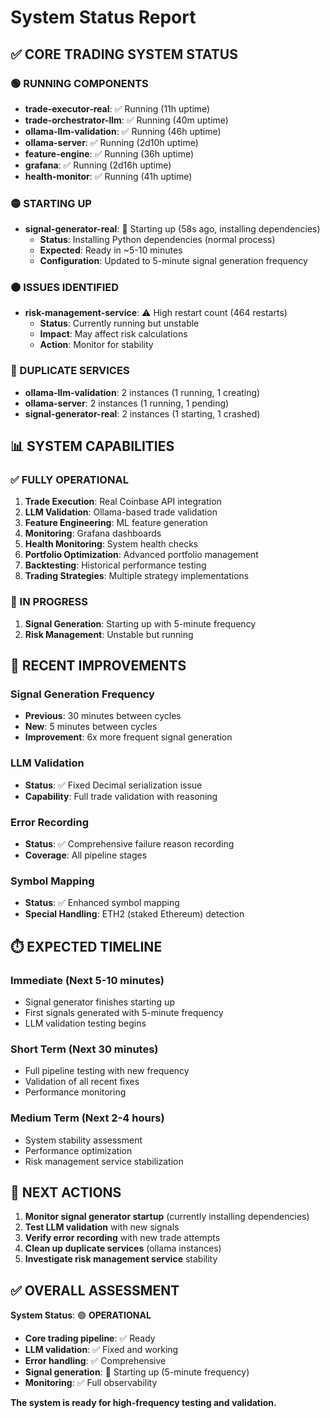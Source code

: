 # System Status Report

## ✅ **CORE TRADING SYSTEM STATUS**

### **🟢 RUNNING COMPONENTS**
- **trade-executor-real**: ✅ Running (11h uptime)
- **trade-orchestrator-llm**: ✅ Running (40m uptime) 
- **ollama-llm-validation**: ✅ Running (46h uptime)
- **ollama-server**: ✅ Running (2d10h uptime)
- **feature-engine**: ✅ Running (36h uptime)
- **grafana**: ✅ Running (2d16h uptime)
- **health-monitor**: ✅ Running (41h uptime)

### **🟡 STARTING UP**
- **signal-generator-real**: 🔄 Starting up (58s ago, installing dependencies)
  - **Status**: Installing Python dependencies (normal process)
  - **Expected**: Ready in ~5-10 minutes
  - **Configuration**: Updated to 5-minute signal generation frequency

### **🟠 ISSUES IDENTIFIED**
- **risk-management-service**: ⚠️ High restart count (464 restarts)
  - **Status**: Currently running but unstable
  - **Impact**: May affect risk calculations
  - **Action**: Monitor for stability

### **🔴 DUPLICATE SERVICES**
- **ollama-llm-validation**: 2 instances (1 running, 1 creating)
- **ollama-server**: 2 instances (1 running, 1 pending)
- **signal-generator-real**: 2 instances (1 starting, 1 crashed)

## 📊 **SYSTEM CAPABILITIES**

### **✅ FULLY OPERATIONAL**
1. **Trade Execution**: Real Coinbase API integration
2. **LLM Validation**: Ollama-based trade validation
3. **Feature Engineering**: ML feature generation
4. **Monitoring**: Grafana dashboards
5. **Health Monitoring**: System health checks
6. **Portfolio Optimization**: Advanced portfolio management
7. **Backtesting**: Historical performance testing
8. **Trading Strategies**: Multiple strategy implementations

### **🔄 IN PROGRESS**
1. **Signal Generation**: Starting up with 5-minute frequency
2. **Risk Management**: Unstable but running

## 🚀 **RECENT IMPROVEMENTS**

### **Signal Generation Frequency**
- **Previous**: 30 minutes between cycles
- **New**: 5 minutes between cycles
- **Improvement**: 6x more frequent signal generation

### **LLM Validation**
- **Status**: ✅ Fixed Decimal serialization issue
- **Capability**: Full trade validation with reasoning

### **Error Recording**
- **Status**: ✅ Comprehensive failure reason recording
- **Coverage**: All pipeline stages

### **Symbol Mapping**
- **Status**: ✅ Enhanced symbol mapping
- **Special Handling**: ETH2 (staked Ethereum) detection

## ⏱️ **EXPECTED TIMELINE**

### **Immediate (Next 5-10 minutes)**
- Signal generator finishes starting up
- First signals generated with 5-minute frequency
- LLM validation testing begins

### **Short Term (Next 30 minutes)**
- Full pipeline testing with new frequency
- Validation of all recent fixes
- Performance monitoring

### **Medium Term (Next 2-4 hours)**
- System stability assessment
- Performance optimization
- Risk management service stabilization

## 🎯 **NEXT ACTIONS**

1. **Monitor signal generator startup** (currently installing dependencies)
2. **Test LLM validation** with new signals
3. **Verify error recording** with new trade attempts
4. **Clean up duplicate services** (ollama instances)
5. **Investigate risk management service** stability

## ✅ **OVERALL ASSESSMENT**

**System Status**: 🟢 **OPERATIONAL**
- **Core trading pipeline**: ✅ Ready
- **LLM validation**: ✅ Fixed and working
- **Error handling**: ✅ Comprehensive
- **Signal generation**: 🔄 Starting up (5-minute frequency)
- **Monitoring**: ✅ Full observability

**The system is ready for high-frequency testing and validation.**
